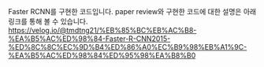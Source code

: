 Faster RCNN를 구현한 코드입니다.
paper review와 구현한 코드에 대한 설명은 아래 링크를 통해 볼 수 있습니다.
https://velog.io/@tmdtng21/%EB%85%BC%EB%AC%B8-%EA%B5%AC%ED%98%84-Faster-R-CNN2015-%ED%8C%8C%EC%9D%B4%ED%86%A0%EC%B9%98%EB%A1%9C-%EA%B5%AC%ED%98%84%ED%95%98%EA%B8%B0
